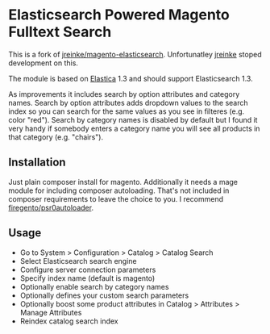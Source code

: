 Elasticsearch Powered Magento Fulltext Search
================================================================================
This is a fork of
[jreinke/magento-elasticsearch](https://github.com/jreinke/magento-elasticsearch).
Unfortunatley [jreinke](https://github.com/jreinke) stoped development on this.

The module is based on [Elastica](https://github.com/ruflin/Elastica) 1.3 and
should support Elasticsearch 1.3.

As improvements it includes search by option attributes and category names.
Search by option attributes adds dropdown values to the search index so you can
search for the same values as you see in filteres (e.g. color "red"). Search
by category names is disabled by default but I found it very handy if somebody
enters a category name you will see all products in that category (e.g.
"chairs").


Installation
--------------------------------------------------------------------------------
Just plain composer install for magento. Additionally it needs a mage module for
including composer autoloading. That's not included in composer requirements to
leave the choice to you. I recommend
[firegento/psr0autoloader](https://github.com/magento-hackathon/Magento-PSR-0-Autoloader).


Usage
--------------------------------------------------------------------------------

* Go to System > Configuration > Catalog > Catalog Search
* Select Elasticsearch search engine
* Configure server connection parameters
* Specify index name (default is magento)
* Optionally enable search by category names
* Optionally defines your custom search parameters
* Optionally boost some product attributes in Catalog > Attributes > Manage Attributes
* Reindex catalog search index
